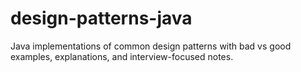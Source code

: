 # design-patterns-java
Java implementations of common design patterns with bad vs good examples, explanations, and interview-focused notes.
